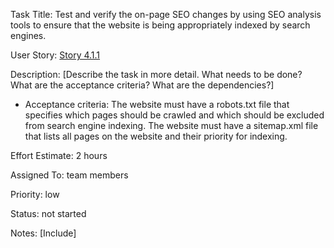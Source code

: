 Task Title: Test and verify the on-page SEO changes by using SEO analysis tools to ensure that the website is being 
appropriately indexed by search engines.

User Story: [Story 4.1.1](../../stories/story_4.1.1.md)

Description: [Describe the task in more detail. What needs to be done? What are the acceptance criteria? What are the dependencies?]
* Acceptance criteria: The website must have a robots.txt file that specifies which pages should be crawled and which should be excluded from search engine indexing.
The website must have a sitemap.xml file that lists all pages on the website and their priority for indexing.

Effort Estimate: 2 hours

Assigned To: team members

Priority: low

Status: not started

Notes: [Include]